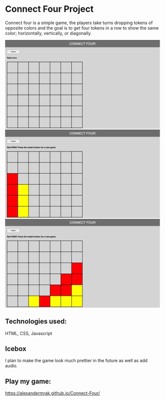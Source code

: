 # Connect Four Project

Connect four is a simple game, the players take turns dropping tokens of opposite colors and the goal is to get four tokens in a row to show the same color; horizontally, vertically, or diagonally. 

<img src ="Image 3-29-21 at 12.55 PM.jpeg"/>

<img src ="Image 3-29-21 at 12.56 PM.jpeg"/>

<img src ="Image 3-29-21 at 12.56 PM 2.jpeg"/>

## Technologies used: 
HTML, CSS, Javascript

## Icebox
I plan to make the game look much prettier in the future as well as add audio. 

## Play my game:
https://alexandermrak.github.io/Connect-Four/